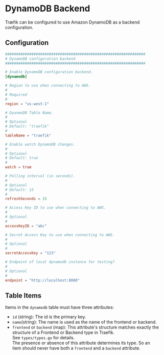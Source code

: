 # DynamoDB Backend

Træfik can be configured to use Amazon DynamoDB as a backend configuration.

## Configuration

```toml
################################################################
# DynamoDB configuration backend
################################################################

# Enable DynamoDB configuration backend.
[dynamodb]

# Region to use when connecting to AWS.
#
# Required
#
region = "us-west-1"

# DyanmoDB Table Name.
#
# Optional
# Default: "traefik"
#
tableName = "traefik"

# Enable watch DynamoDB changes.
#
# Optional
# Default: true
#
watch = true

# Polling interval (in seconds).
#
# Optional
# Default: 15
#
refreshSeconds = 15

# Access Key ID to use when connecting to AWS.
#
# Optional
#
accessKeyID = "abc"

# Secret Access Key to use when connecting to AWS.
#
# Optional
#
secretAccessKey = "123"

# Endpoint of local dynamodb instance for testing?
#
# Optional
#
endpoint = "http://localhost:8080"
```

## Table Items

Items in the `dynamodb` table must have three attributes:

- `id` (string): The id is the primary key.
- `name`(string): The name is used as the name of the frontend or backend.
- `frontend` or `backend` (map): This attribute's structure matches exactly the structure of a Frontend or Backend type in Traefik.  
    See `types/types.go` for details.  
    The presence or absence of this attribute determines its type.
    So an item should never have both a `frontend` and a `backend` attribute.

